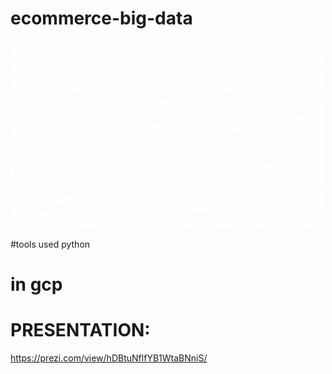 # ecommerce-big-data

![](gcpd.gif)


#tools used 
python

# in gcp

# PRESENTATION:

https://prezi.com/view/hDBtuNflfYB1WtaBNniS/
